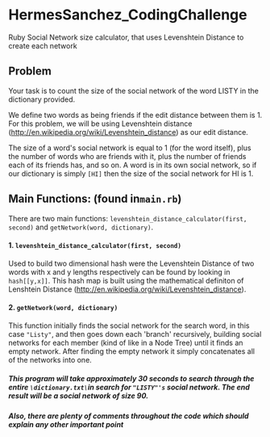 # HermesSanchez_CodingChallenge
Ruby Social Network size calculator, that uses Levenshtein Distance to create each network

Problem
-------
Your task is to count the size of the social network of the word LISTY in the dictionary provided.

We define two words as being friends if the edit distance between them is 1. For this problem, we will
be using Levenshtein distance (http://en.wikipedia.org/wiki/Levenshtein_distance) as our edit distance.

The size of a word's social network is equal to 1 (for the word itself), plus the number of words who
are friends with it, plus the number of friends each of its friends has, and so on. A word is in its own
social network, so if our dictionary is simply `[HI]` then the size of the social network for HI is 1.

## Main Functions: (found in`main.rb`)
There are two main functions: `levenshtein_distance_calculator(first, second)` and `getNetwork(word, dictionary)`. 
#### 1. `levenshtein_distance_calculator(first, second)`
 Used to build two dimensional hash were the Levenshtein Distance of two words with x and y lengths respectively can be found by looking in `hash[[y,x]]`. This hash map is built using the mathematical definiton of Lenshtein Distance (http://en.wikipedia.org/wiki/Levenshtein_distance). 
#### 2. `getNetwork(word, dictionary)`
This function initially finds the social network for the search word, in this case `"Listy"`, and then goes down each 'branch' recursively, building social networks for each member (kind of like in a Node Tree) until it finds an empty network. After finding the empty network it simply concatenates all of the networks into one. 

##### This program will take approximately 30 seconds to search through the entire `\dictionary.txt\`in search for `"LISTY"'s` social network. The end result will be a social network of size 90. 

##### Also, there are plenty of comments throughout the code which should explain any other important point
